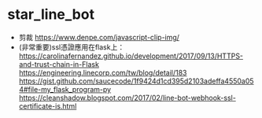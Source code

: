 # star_line_bot
* 剪裁
<https://www.denpe.com/javascript-clip-img/>
* (非常重要)ssl憑證應用在flask上：
<https://carolinafernandez.github.io/development/2017/09/13/HTTPS-and-trust-chain-in-Flask>
<https://engineering.linecorp.com/tw/blog/detail/183>
<https://gist.github.com/saucecode/1f9424d1cd395d2103adeffa4550a054#file-my_flask_program-py>
<https://cleanshadow.blogspot.com/2017/02/line-bot-webhook-ssl-certificate-is.html>